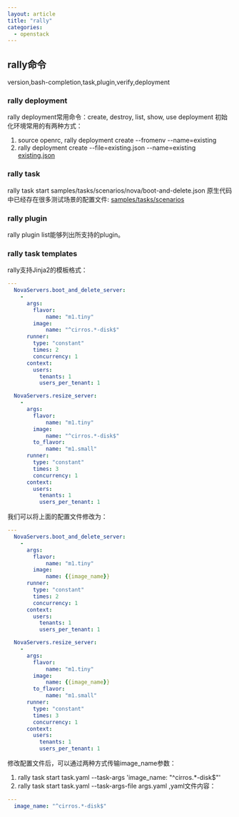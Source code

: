 ```yaml
---
layout: article
title: "rally"
categories:
  - openstack 
---
```

## rally命令
version,bash-completion,task,plugin,verify,deployment
### rally deployment
rally deployment常用命令：create, destroy, list, show, use
deployment 初始化环境常用的有两种方式：
1. source openrc, rally deployment create --fromenv --name=existing
2. rally deployment create --file=existing.json --name=existing   
[existing.json](https://github.com/openstack/rally/blob/master/samples/deployments/existing.json)

### rally task
rally task start samples/tasks/scenarios/nova/boot-and-delete.json
原生代码中已经存在很多测试场景的配置文件: [samples/tasks/scenarios](https://github.com/openstack/rally/tree/master/samples/tasks/scenarios)

### rally plugin
rally plugin list能够列出所支持的plugin。

### rally task templates
rally支持Jinja2的模板格式：
```yaml
---
  NovaServers.boot_and_delete_server:
    -
      args:
        flavor:
            name: "m1.tiny"
        image:
            name: "^cirros.*-disk$"
      runner:
        type: "constant"
        times: 2
        concurrency: 1
      context:
        users:
          tenants: 1
          users_per_tenant: 1

  NovaServers.resize_server:
    -
      args:
        flavor:
            name: "m1.tiny"
        image:
            name: "^cirros.*-disk$"
        to_flavor:
            name: "m1.small"
      runner:
        type: "constant"
        times: 3
        concurrency: 1
      context:
        users:
          tenants: 1
          users_per_tenant: 1
```
我们可以将上面的配置文件修改为：
```yaml
---
  NovaServers.boot_and_delete_server:
    -
      args:
        flavor:
            name: "m1.tiny"
        image:
            name: {{image_name}}
      runner:
        type: "constant"
        times: 2
        concurrency: 1
      context:
        users:
          tenants: 1
          users_per_tenant: 1

  NovaServers.resize_server:
    -
      args:
        flavor:
            name: "m1.tiny"
        image:
            name: {{image_name}}
        to_flavor:
            name: "m1.small"
      runner:
        type: "constant"
        times: 3
        concurrency: 1
      context:
        users:
          tenants: 1
          users_per_tenant: 1
```
修改配置文件后，可以通过两种方式传输image_name参数：
1. rally task start task.yaml --task-args 'image_name: "^cirros.*-disk$"'
2. rally task start task.yaml --task-args-file args.yaml ,yaml文件内容：
```yaml
---
  image_name: "^cirros.*-disk$"
```
